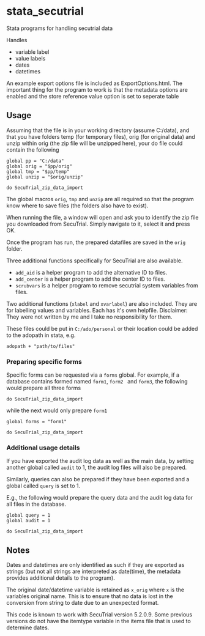 # stata_secutrial
Stata programs for handling secutrial data

Handles 
* variable label
* value labels
* dates
* datetimes

An example export options file is included as ExportOptions.html. The important thing for the program to work is that the metadata options are enabled and the store reference value option is set to seperate table

## Usage

Assuming that the file is in your working directory (assume C:/data), and that you have folders temp (for temporary files), orig (for original data) and unzip within orig (the zip file will be unzipped here), your do file could contain the following
```
global pp = "C:/data"
global orig = "$pp/orig"
global tmp = "$pp/temp"
global unzip = "$orig/unzip"

do SecuTrial_zip_data_import
```
The global macros ```orig```, ```tmp``` and ```unzip``` are all required so that the program know where to save files (the folders also have to exist). 

When running the file, a window will open and ask you to identify the zip file you downloaded from SecuTrial. Simply navigate to it, select it and press OK.

Once the program has run, the prepared datafiles are saved in the ```orig``` folder.

Three additional functions specifically for SecuTrial are also available.
* ```add_aid``` is a helper program to add the alternative ID to files.
* ```add_center``` is a helper program to add the center ID to files.
* ```scrubvars``` is a helper program to remove secutrial system variables from files.

Two additional functions (```xlabel``` and ```xvarlabel```) are also included. They are for labelling values and variables. Each has it's own helpfile. Disclaimer: They were not written by me and I take no responsibility for them.

These files could be put in ```C:/ado/personal``` or their location could be added to the adopath in stata, e.g.
```
adopath + "path/to/files"
```

### Preparing specific forms

Specific forms can be requested via a ```forms``` global. For example, if a database contains formed named ```form1```, ```form2 ``` and ```form3```, the following would prepare all three forms
```
do SecuTrial_zip_data_import
```
while the next would only prepare ```form1```
```
global forms = "form1" 

do SecuTrial_zip_data_import
```


### Additional usage details
If you have exported the audit log data as well as the main data, by setting another global called ```audit``` to 1, the audit log files will also be prepared.

Similarly, queries can also be prepared if they have been exported and a global called ```query``` is set to 1.

E.g., the following would prepare the query data and the audit log data for all files in the database.
```
global query = 1
global audit = 1

do SecuTrial_zip_data_import
```

## Notes
Dates and datetimes are only identified as such if they are exported as strings (but not all strings are interpreted as date(time), the metadata provides additional details to the program). 

The original date/datetime variable is retained as ```x_orig``` where ```x``` is the variables original name. This is to ensure that no data is lost in the conversion from string to date due to an unexpected format.

This code is known to work with SecuTrial version 5.2.0.9. Some previous versions do not have the itemtype variable in the items file that is used to determine dates.


